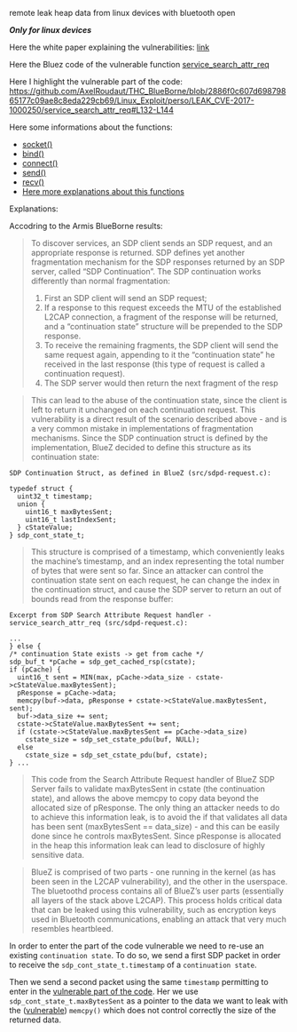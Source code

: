 remote leak heap data from linux devices with bluetooth open

***Only for linux devices***

Here the white paper explaining the vulnerabilities: [link](http://go.armis.com/hubfs/BlueBorne%20Technical%20White%20Paper-1.pdf?t=1517293112971)

Here the Bluez code of the vulnerable function [service_search_attr_req](https://sourcecodebrowser.com/bluez/4.81/sdpd-request_8c.html#a88a67e8cc83d0f53b65629478bc16a06)

Here I highlight the vulnerable part of the code:  https://github.com/AxelRoudaut/THC_BlueBorne/blob/2886f0c607d69879865177c09ae8c8eda229cb69/Linux_Exploit/perso/LEAK_CVE-2017-1000250/service_search_attr_req#L132-L144 

Here some informations about the functions:
  - [socket()](http://pubs.opengroup.org/onlinepubs/7908799/xns/socket.html)
  - [bind()](http://pubs.opengroup.org/onlinepubs/7908799/xns/bind.html)
  - [connect()](http://pubs.opengroup.org/onlinepubs/7908799/xns/connect.html)
  - [send()](http://pubs.opengroup.org/onlinepubs/7908799/xns/send.html)
  - [recv()](http://pubs.opengroup.org/onlinepubs/7908799/xns/recv.html)
  - [Here more explanations about this functions](http://www.i3s.unice.fr/~tettaman/Classes/L2I/ProgSys/11_IntroSockets.pdf)

Explanations:

Accodring to the Armis BlueBorne results:

> To discover services, an SDP client sends an SDP request, and an appropriate response is returned. SDP defines yet another fragmentation mechanism for the SDP responses returned by an SDP server, called “SDP Continuation”. The SDP continuation works differently than normal fragmentation:
  > 1. First an SDP client will send an SDP request;
  > 2. If a response to this request exceeds the MTU of the established L2CAP connection, a fragment of the response will be returned, and a “continuation state” structure will be prepended to the SDP response.
  > 3. To receive the remaining fragments, the SDP client will send the​ ​same​ request again, appending to it the “continuation state” he received in the last response (this type of request is called a continuation request).
  > 4. The SDP server would then return the next fragment of the resp
  
> This can lead to the abuse of the continuation state, since the client is left to return it unchanged on each continuation request.
> This vulnerability is a direct result of the scenario described above - and is a very common mistake in implementations of fragmentation mechanisms. Since the SDP continuation struct is defined by the implementation, BlueZ decided to define this structure as its continuation state:

```
SDP Continuation Struct, as defined in BlueZ (src/sdpd-request.c):

typedef struct {
  uint32_t timestamp;
  union {
    uint16_t maxBytesSent;
    uint16_t lastIndexSent;
  } cStateValue;
} sdp_cont_state_t;
```

> This structure is comprised of a timestamp, which conveniently leaks the machine’s timestamp, and an index representing the total number of bytes that were sent so far.
> Since an attacker can control the continuation state sent on each request, he can change the index in the continuation struct, and cause the SDP server to return an out of bounds read from the response buffer:

```
Excerpt from SDP Search Attribute Request handler - service_search_attr_req (src/sdpd-request.c):

...
} else {
/* continuation State exists -> get from cache */
sdp_buf_t *pCache = sdp_get_cached_rsp(cstate);
if (pCache) {
  uint16_t sent = MIN(max, pCache->data_size - cstate->cStateValue.maxBytesSent);
  pResponse = pCache->data;
  memcpy(buf->data, pResponse + cstate->cStateValue.maxBytesSent, sent);
  buf->data_size += sent;
  cstate->cStateValue.maxBytesSent += sent;
  if (cstate->cStateValue.maxBytesSent == pCache->data_size)
    cstate_size = sdp_set_cstate_pdu(buf, NULL);
  else
    cstate_size = sdp_set_cstate_pdu(buf, cstate);
} ...
```

> This code from the Search Attribute Request handler of BlueZ SDP Server fails to validate maxBytesSent in cstate (the continuation state), and allows the above memcpy to copy data beyond the allocated size of pResponse. The only thing an attacker needs to do to achieve this information leak, is to avoid the if​ ​that validates all data has been sent (maxBytesSent == data_size) - and this can be easily done since he controls maxBytesSent. Since pResponse is allocated in the heap this information leak can lead to disclosure of highly sensitive data.

> BlueZ is comprised of two parts - one running in the kernel (as has been seen in the L2CAP vulnerability), and the other in the userspace. The bluetoothd process contains all of BlueZ’s user parts (essentially all layers of the stack above L2CAP). This process holds critical data that can be leaked using this vulnerability, such as encryption keys used in Bluetooth communications, enabling an attack that very much resembles heartbleed.


In order to enter the part of the code vulnerable we need to re-use an existing `continuation state`. 
To do so, we send a first SDP packet in order to receive the `sdp_cont_state_t.timestamp` of a `continuation state`.

Then we send a second packet using the same `timestamp` permitting to enter in the [vulnerable part of the code](https://github.com/AxelRoudaut/THC_BlueBorne/blob/2886f0c607d69879865177c09ae8c8eda229cb69/Linux_Exploit/perso/LEAK_CVE-2017-1000250/service_search_attr_req#L133).
Her we use `sdp_cont_state_t.maxBytesSent` as a pointer to the data we want to leak with the ([vulnerable](https://github.com/AxelRoudaut/THC_BlueBorne/blob/2886f0c607d69879865177c09ae8c8eda229cb69/Linux_Exploit/perso/LEAK_CVE-2017-1000250/service_search_attr_req#L138)) `memcpy()`  which does not control correctly the size of the returned data. 
